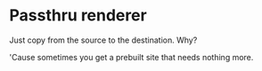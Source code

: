 # Passthru renderer

Just copy from the source to the destination. Why?

'Cause sometimes you get a prebuilt site that needs nothing more.

